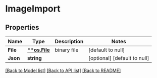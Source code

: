 # ImageImport

## Properties
Name | Type | Description | Notes
------------ | ------------- | ------------- | -------------
**File** | [****os.File**](*os.File.md) | binary file | [default to null]
**Json** | **string** |  | [optional] [default to null]

[[Back to Model list]](../README.md#documentation-for-models) [[Back to API list]](../README.md#documentation-for-api-endpoints) [[Back to README]](../README.md)

